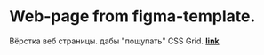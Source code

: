 # Web-page from figma-template.

Вёрстка веб страницы. дабы "пощупать" CSS Grid. 
[**link**](https://jaysuno0.github.io/gridLayout/)
